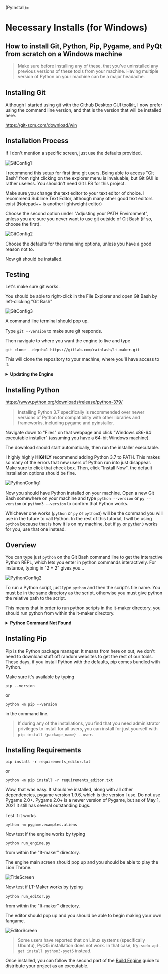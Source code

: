 (PyInstall)=
# Necessary Installs (for Windows)

## How to install Git, Python, Pip, Pygame, and PyQt from scratch on a Windows machine

> Make sure before installing any of these, that you've uninstalled any previous versions of these tools from your machine.
Having multiple version of Python on your machine can be a major headache.

## Installing Git

Although I started using git with the Github Desktop GUI toolkit, I now prefer using the command line version, and that is the version that will be installed here.

https://git-scm.com/download/win

## Installation Process

If I don't mention a specific screen, just use the defaults provided.

![GitConfig1](../Images/InstallationGit1.png)

I recommend this setup for first time git users. Being able to access "Git Bash" from right clicking on the explorer menu is invaluable, but Git GUI is rather useless. You shouldn't need Git LFS for this project.

Make sure you change the text editor to your text editor of choice. I recommend Sublime Text Editor, although many other good text editors exist (Notepad++ is another lightweight editor)

Choose the second option under "Adjusting your PATH Environment", unless you are sure you never want to use git outside of Git Bash (if so, choose the first).

![GitConfig2](../Images/InstallationGit2.png)

Choose the defaults for the remaining options, unless you have a good reason not to.

Now git should be installed.

## Testing

Let's make sure git works.

You should be able to right-click in the File Explorer and open Git Bash by left-clicking "Git Bash"

![GitConfig3](../Images/InstallationGit3.png)

A command line terminal should pop up.

Type `git --version` to make sure git responds.

Then navigate to where you want the engine to live and type

```
git clone --depth=1 https://gitlab.com/rainlash/lt-maker.git
```

This will clone the repository to your machine, where you'll have access to it.

<details><summary><strong>Updating the Engine</strong></summary><p>

When I make changes to the Lex Talionis Engine, you can update to the newest changes by typing `git pull` in Git Bash while within the "lt-maker" directory. This will pull the newest changes from the git repo on Gitlab and automatically add them to your installation.

If you've made significant changes to the engine, and `git pull` no longer works well for you, you may need to ask around on the Discord for advice.

---
</p></details>

## Installing Python

https://www.python.org/downloads/release/python-379/

> Installing Python 3.7 specifically is recommended over newer versions of Python for compatibility with other libraries and frameworks, including pygame and pyinstaller.

Navigate down to "Files" on that webpage and click "Windows x86-64 executable installer" (assuming you have a 64-bit Windows machine).

The download should start automatically, then run the installer executable.

I highly highly **HIGHLY** recommend adding Python 3.7 to PATH. This makes so many of the errors that new users of Python run into just disappear. Make sure to click that check box. Then, click "Install Now". the default installation options should be fine.

![PythonConfig1](../Images/InstallationPython1.png)

Now you should have Python installed on your machine. Open a new Git Bash somewhere on your machine and type `python --version` or `py --version` or `python3 --version` to confirm that Python works.

Whichever one works (`python` or `py` or `python3`) will be the command you will use in the future to call Python. In the rest of this tutorial, I will be using `python` because that is how it is on my machine, but if `py` or `python3` works for you, use that one instead.

## Overview

You can type just `python` on the Git Bash command line to get the interactive Python REPL, which lets you enter in python commands interactively. For instance, typing in "2 + 2" gives you...

![PythonConfig2](../Images/InstallationPython2.png)

To run a Python script, just type `python` and then the script's file name. You must be in the same directory as the script, otherwise you must give python the relative path to the script.

This means that in order to run python scripts in the lt-maker directory, you should run python from within the lt-maker directory.

<details><summary><strong>Python Command Not Found</strong></summary><p>

If the python command is not found, and you didn't add Python to your PATH during installation, you will need to update your PATH so that Windows knows where Python lives.

Newer versions of Python like the one you installed generally live in `C:\Users\{Your User}\AppData\Local\Programs\Python\Python37`

If you navigate to there, you should see a python.exe executable. This is the actual python you would be running if the PATH was set up correctly.

In Windows 10, type "env" in the search bar and click the "Edit the System Environment Variables" option.

![PythonPath1](../Images/PythonPath1.png)

A dialog box will pop up. Click "Environment Variables...".

![PythonPath2](../Images/PythonPath2.png)

Under User Variables (the top table), click on the "Path" row, then click "Edit...".

![PythonPath3](../Images/PythonPath3.png)

Click "New" on the right. Type the location of your Python executable, in this case: `C:\Users\{Your User}\AppData\Local\Programs\Python\Python37`. Hit Enter. Click New again and type in the path to the associated Scripts directory. `C:\Users\{Your User}\AppData\Local\Programs\Python\Python37\Scripts`.

![PythonPath4](../Images/PythonPath4.png)

Now click OK, exit out of the whole thing, and open a new Git Bash. Try running `python --version` again, and your Python should work now.

---
</p></details>

## Installing Pip

Pip is the Python package manager. It means from here on out, we don't need to download stuff off random websites to get the rest of our tools. These days, if you install Python with the defaults, pip comes bundled with Python.

Make sure it's available by typing
```
pip --version
```
or
```
python -m pip --version
```
in the command line.

> If during any of the installations, you find that you need administrator privileges to install for all users, you can install for just yourself with `pip install {package_name} --user`.

## Installing Requirements

```
pip install -r requirements_editor.txt
```
 or
```
python -m pip install -r requirements_editor.txt
```

Wow, that was easy. It should've installed, along with all other dependencies, pygame version 1.9.6, which is the version I use.
Do not use Pygame 2.0+. Pygame 2.0+ is a newer version of Pygame, but as of May 1, 2021 it still has several outstanding bugs.

Test if it works

```
python -m pygame.examples.aliens
```

Now test if the engine works by typing
```
python run_engine.py
```
from within the "lt-maker" directory.

The engine main screen should pop up and you should be able to play the Lion Throne.

![TitleScreen](../Images/TitleScreen.png)

Now test if LT-Maker works by typing
```
python run_editor.py
```
from within the "lt-maker" directory.

The editor should pop up and you should be able to begin making your own fangame.

![EditorScreen](../Images/EditorScreen.png)

> Some users have reported that on Linux systems (specifically Ubuntu), PyQt5 installation does not work. In that case, try: `sudo apt-get install python3-pyqt5` instead.

Once installed, you can follow the second part of the [Build Engine](Build-Engine) guide to distribute your project as an executable.
